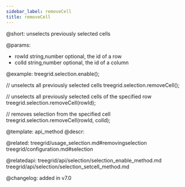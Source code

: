 ```yaml
---
sidebar_label: removeCell
title: removeCell
---          
```


@short: unselects previously selected cells

@params:
- rowId     string,number   optional, the id of a row
- colId     string,number   optional, the id of a column



@example:
treegrid.selection.enable();

// unselects all previously selected cells
treegrid.selection.removeCell();

// unselects all previously selected cells of the specified row
treegrid.selection.removeCell(rowId);

// removes selection from the specified cell
treegrid.selection.removeCell(rowId, colId);


@template: api_method
@descr:



@related: treegrid/usage_selection.md#removingselection
treegrid/configuration.md#selection

@relatedapi: 
treegrid/api/selection/selection_enable_method.md
treegrid/api/selection/selection_setcell_method.md

@changelog:
added in v7.0

